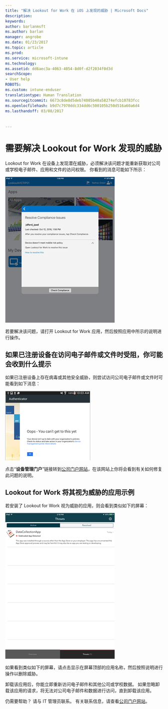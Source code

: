 ```yaml
---
title: "解决 Lookout for Work 在 iOS 上发现的威胁 | Microsoft Docs"
description: 
keywords: 
author: barlanmsft
ms.author: barlan
manager: angrobe
ms.date: 01/23/2017
ms.topic: article
ms.prod: 
ms.service: microsoft-intune
ms.technology: 
ms.assetid: dd6aec3a-4063-4054-8d0f-d2f2034f0d3d
searchScope:
- User help
ROBOTS: 
ms.custom: intune-enduser
translationtype: Human Translation
ms.sourcegitcommit: 6673c8de8d5deb74005b40a58274efcb10783fcc
ms.openlocfilehash: b9d7c7970ddc334dd6c500105b250d516a60a6d4
ms.lasthandoff: 03/08/2017


---
```


# <a name="you-need-to-resolve-a-threat-found-by-lookout-for-work"></a>需要解决 Lookout for Work 发现的威胁

Lookout for Work 在设备上发现潜在威胁，必须解决该问题才能重新获取对公司或学校电子邮件、应用和文件的访问权限。 你看到的消息可能如下所示：

![来自 Lookout for Work 的不合规消息](./media/ios-lfw-noncompliant-in-ssp.png)

若要解决该问题，请打开 Lookout for Work 应用，然后按照应用中所示的说明进行操作。

## <a name="what-you-might-see-if-your-enrolled-device-is-blocked-from-accessing-email-or-files"></a>如果已注册设备在访问电子邮件或文件时受阻，你可能会收到什么提示

如果已注册设备上存在病毒或其他安全威胁，则尝试访问公司电子邮件或文件时可能看到如下消息：

![Lookout for Work 错误消息以及指向公司门户网站的链接](./media/lookout-go-to-device-management-portal-android.png)

点击“**设备管理门户**”链接转到[公司门户网站](http://portal.manage.microsoft.com)，在该网站上你将会看到有关如何修复此问题的说明。

## <a name="example-of-an-app-that-lookout-for-work-sees-as-a-threat"></a>Lookout for Work 将其视为威胁的应用示例

若安装了 Lookout for Work 视为威胁的应用，则会看到类似如下的屏幕：

![Lookout for Work 病毒警报消息示例](./media/ios-lfw-threat-example.png)

如果看到类似如下的屏幕，请点击显示在屏幕顶部的应用名称，然后按照说明进行操作以删除威胁。

卸载该应用后，你能立即重新访问电子邮件和其他公司或学校数据。 如果忽略卸载该应用的请求，将无法对公司电子邮件和数据进行访问，直到卸载该应用。

仍需要帮助？ 请与 IT 管理员联系。 有关联系信息，请查看[公司门户网站](http://portal.manage.microsoft.com)。

